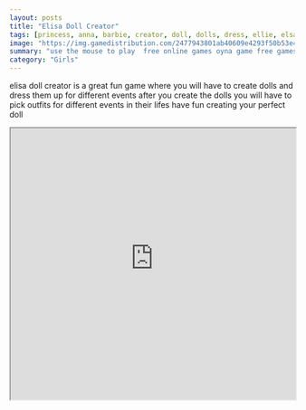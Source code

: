 ```yaml
---
layout: posts
title: "Elisa Doll Creator"
tags: [princess, anna, barbie, creator, doll, dolls, dress, ellie, elsa, fashion, game, games, girl, jack, kids, makeover, secret, free, online, games, oyna, game, free, games, play, play, games]
image: "https://img.gamedistribution.com/2477943801ab40609e4293f50b53e4ab-512x512.jpeg"
summary: "use the mouse to play  free online games oyna game free games play play games"
category: "Girls"
---
```


elisa doll creator is a great fun game where you will have to create dolls and dress them up for different events after you create the dolls you will have to pick outfits for different events in their lifes have fun creating your perfect doll

<iframe width="100%" height="480px;" src="https://html5.gamedistribution.com/2477943801ab40609e4293f50b53e4ab/"></iframe>